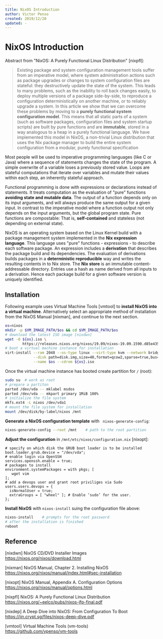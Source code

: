 ```yaml
---
title: NixOS Introduction
author: Victor Penso
created: 2019/12/20
updated: -
---
```


# NixOS Introduction

Abstract from "NixOS: A Purely Functional Linux Distribution" [nixpfl]:

> Existing package and system configuration management tools suffer from an
> imperative model, where system administration actions such as package upgrades
> or changes to system configuration files are stateful: they destructively
> update the state of the system. This leads to many problems, such as the
> inability to roll back changes easily, to deploy multiple versions of a
> package side-by-side, to reproduce a configuration deterministically on
> another machine, or to reliably upgrade a system.  In this article we show
> that we can overcome these problems by moving to a **purely functional system
> configuration model**. This means that all static parts of a system (such as
> software packages, configuration files and system startup scripts) are built
> by pure functions and are **immutable**, stored in a way analogous to a heap
> in a purely functional language. We have implemented this model in NixOS, a
> non-trivial Linux distribution that uses the Nix package manager to build the
> entire system configuration from a modular, purely functional specification

Most people will be used to imperative programming languages (like C or Java)
where a sequence of statements changes the state of the program. A simple
overwrite of a variable loses a previously stored value. Loops are stateful 
computations that iterate over variables and mutate their values within each 
step, an inherently stateful approach. 

Functional programming is done with expressions or declarations instead of
statements. It treats computation as the evaluation of "pure" functions
**avoiding state and mutable data**. The output of a function depends only on
its input arguments, and will always produce the same output for a given input.
In contrast to the imperative model where a function output not only depends on
the input arguments, but the global program state. Pure functions are
compostable: That is, **self-contained** and stateless (not depending on
external state).

NixOS is an operating system based on the Linux Kernel build with a package
management system implemented in the **Nix expression language**. This language
uses  "pure" functions - expressions - to describe each software package. An
expression includes a **derivation** that describes the package build and its
dependencies. The evaluation of derivations builds packages in a
**deterministic reproducible** way and writes the resulting contents in to Nix
store.  The **Nix store** is an immutable content-addressable directory. Entries
use a hash as name derived from all inputs to a derivation. Hence each package
build for a given software version is uniquely identified.

## Installation

Following example uses Virtual Machine Tools [vmtool] to **install NixOS into a
virtual machine**.  Alternatively select an appropriate method of installation
from the NixOS Manual [nixman], and continue to the next section.

```bash
os=nixos
mkdir -p $VM_IMAGE_PATH/$os && cd $VM_IMAGE_PATH/$os
# download the latest ISO image [nixdwn]
wget -O ${os}.iso \
        https://releases.nixos.org/nixos/19.09/nixos-19.09.1590.d85e435b7bd/nixos-minimal-19.09.1590.d85e435b7bd-x86_64-linux.iso
# boot a virtual machine instance for installation
virt-install --ram 2048 --os-type linux --virt-type kvm --network bridge=nbr0 \
             --disk path=disk.img,size=40,format=qcow2,sparse=true,bus=virtio \
             --name $os --cdrom ${os}.iso
```

Once the virtual machine instance has booted create partition for `/` (root):

```bash
sudo su  # work as root
# prepare a partiton
parted /dev/vda -- mklabel msdos
parted /dev/vda -- mkpart primary 1MiB 100%
# initialize the file system
mkfs.ext4 -L nixos /dev/vda1
# mount the file system for installation
mount /dev/disk/by-label/nixos /mnt
```

**Generate a NixOS configuration template** with ` nixos-generate-config`:

```bash
nixos-generate-config --root /mnt    # path to the root partition
```

**Adjust the configuration** in `/mnt/etc/nixos/configuration.nix` [nixopt]:

```
# specify on which disk the GRUB boot loader is to be installed
boot.loader.grub.device = "/dev/vda";
# enable login via OpenSSH
services.openssh.enable = true;
# packages to install
environment.systemPackages = with pkgs; [
   wget vim
];
# add a devops user and grant root priviliges via Sudo
users.users.devops = {
  isNormalUser = true;
  extraGroups = [ "wheel" ]; # Enable ‘sudo’ for the user.
};
```

**Install NixOS** with `nixos-install` suing the configuration file above:

```bash
nixos-install    # prompts for the root password
# after the installation is finished
reboot
```

## Reference

[nixdwn] NixOS CD/DVD Installer Images  
https://nixos.org/nixos/download.html

[nixman] NixOS Manual, Chapter 2. Installing NixOS  
https://nixos.org/nixos/manual/index.html#sec-installation

[nixopt] NixOS Manual, Appendix A. Configuration Options  
https://nixos.org/nixos/manual/options.html

[nixpfl] NixOS: A Purely Functional Linux Distribution  
https://nixos.org/~eelco/pubs/nixos-jfp-final.pdf

[nixdep] A Deep Dive into NixOS: From Configuration To Boot  
https://jin.crypt.sg/files/nixos-deep-dive.pdf

[vmtool] Virtual Machine Tools (vm-tools)  
https://github.com/vpenso/vm-tools
